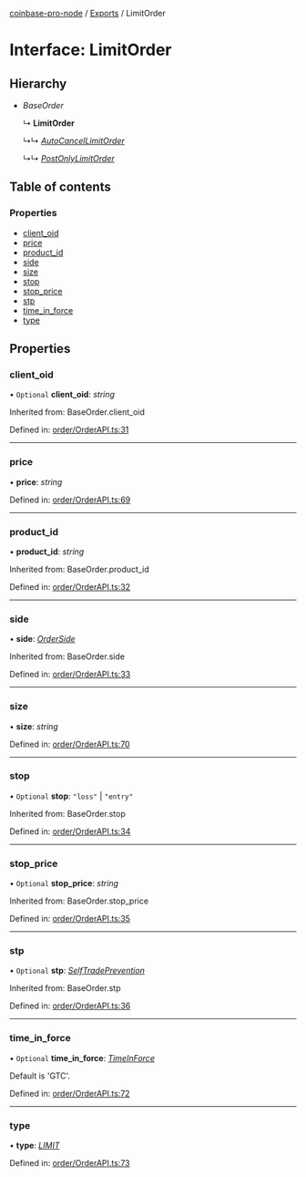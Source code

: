 [coinbase-pro-node](../README.md) / [Exports](../modules.md) / LimitOrder

# Interface: LimitOrder

## Hierarchy

- _BaseOrder_

  ↳ **LimitOrder**

  ↳↳ [_AutoCancelLimitOrder_](autocancellimitorder.md)

  ↳↳ [_PostOnlyLimitOrder_](postonlylimitorder.md)

## Table of contents

### Properties

- [client_oid](limitorder.md#client_oid)
- [price](limitorder.md#price)
- [product_id](limitorder.md#product_id)
- [side](limitorder.md#side)
- [size](limitorder.md#size)
- [stop](limitorder.md#stop)
- [stop_price](limitorder.md#stop_price)
- [stp](limitorder.md#stp)
- [time_in_force](limitorder.md#time_in_force)
- [type](limitorder.md#type)

## Properties

### client_oid

• `Optional` **client_oid**: _string_

Inherited from: BaseOrder.client_oid

Defined in: [order/OrderAPI.ts:31](https://github.com/bennycode/coinbase-pro-node/blob/baa73d4/src/order/OrderAPI.ts#L31)

---

### price

• **price**: _string_

Defined in: [order/OrderAPI.ts:69](https://github.com/bennycode/coinbase-pro-node/blob/baa73d4/src/order/OrderAPI.ts#L69)

---

### product_id

• **product_id**: _string_

Inherited from: BaseOrder.product_id

Defined in: [order/OrderAPI.ts:32](https://github.com/bennycode/coinbase-pro-node/blob/baa73d4/src/order/OrderAPI.ts#L32)

---

### side

• **side**: [_OrderSide_](../enums/orderside.md)

Inherited from: BaseOrder.side

Defined in: [order/OrderAPI.ts:33](https://github.com/bennycode/coinbase-pro-node/blob/baa73d4/src/order/OrderAPI.ts#L33)

---

### size

• **size**: _string_

Defined in: [order/OrderAPI.ts:70](https://github.com/bennycode/coinbase-pro-node/blob/baa73d4/src/order/OrderAPI.ts#L70)

---

### stop

• `Optional` **stop**: `"loss"` \| `"entry"`

Inherited from: BaseOrder.stop

Defined in: [order/OrderAPI.ts:34](https://github.com/bennycode/coinbase-pro-node/blob/baa73d4/src/order/OrderAPI.ts#L34)

---

### stop_price

• `Optional` **stop_price**: _string_

Inherited from: BaseOrder.stop_price

Defined in: [order/OrderAPI.ts:35](https://github.com/bennycode/coinbase-pro-node/blob/baa73d4/src/order/OrderAPI.ts#L35)

---

### stp

• `Optional` **stp**: [_SelfTradePrevention_](../enums/selftradeprevention.md)

Inherited from: BaseOrder.stp

Defined in: [order/OrderAPI.ts:36](https://github.com/bennycode/coinbase-pro-node/blob/baa73d4/src/order/OrderAPI.ts#L36)

---

### time_in_force

• `Optional` **time_in_force**: [_TimeInForce_](../enums/timeinforce.md)

Default is 'GTC'.

Defined in: [order/OrderAPI.ts:72](https://github.com/bennycode/coinbase-pro-node/blob/baa73d4/src/order/OrderAPI.ts#L72)

---

### type

• **type**: [_LIMIT_](../enums/ordertype.md#limit)

Defined in: [order/OrderAPI.ts:73](https://github.com/bennycode/coinbase-pro-node/blob/baa73d4/src/order/OrderAPI.ts#L73)
